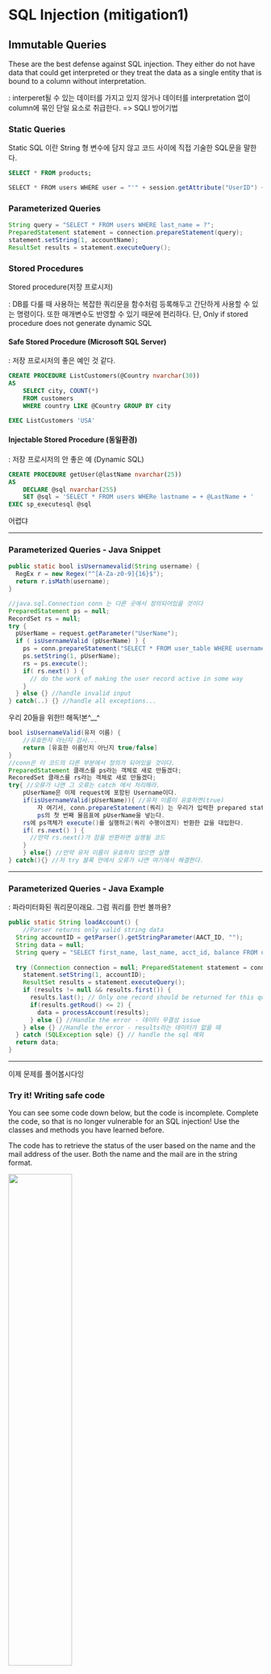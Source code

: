 # SQL Injection (mitigation1)

## Immutable Queries

These are the best defense against SQL injection. They either do not have data that could get interpreted or they treat the data as a single entity that is bound to a column without interpretation.

: interperet될 수 있는 데이터를 가지고 있지 않거나 데이터를 interpretation 없이 column에 묶인 단일 요소로 취급한다. => SQLI 방어기법

### Static Queries

Static SQL 이란 String 형 변수에 담지 않고 코드 사이에 직접 기술한 SQL문을 말한다.

```sql
SELECT * FROM products;
```

```java
SELECT * FROM users WHERE user = "'" + session.getAttribute("UserID") + "'";
```

### Parameterized Queries

```java
String query = "SELECT * FROM users WHERE last_name = ?";
PreparedStatement statement = connection.prepareStatement(query);
statement.setString(1, accountName);
ResultSet results = statement.executeQuery();
```

### Stored Procedures

Stored procedure(저장 프로시저)

: DB를 다룰 때 사용하는 복잡한 쿼리문을 함수처럼 등록해두고 간단하게 사용할 수 있는 명령이다. 또한 매개변수도 반영할 수 있기 때문에 편리하다. 단, Only if stored procedure does not generate dynamic SQL

#### Safe Stored Procedure (Microsoft SQL Server)

: 저장 프로시저의 좋은 예인 것 같다. 

```sql
CREATE PROCEDURE ListCustomers(@Country nvarchar(30))
AS
	SELECT city, COUNT(*)
	FROM customers
	WHERE country LIKE @Country GROUP BY city

EXEC ListCustomers 'USA'
```

#### Injectable Stored Procedure (동일환경)

: 저장 프로시저의 안 좋은 예 (Dynamic SQL)

```sql
CREATE PROCEDURE getUser(@lastName nvarchar(25))
AS
	DECLARE @sql nvarchar(255)
	SET @sql = 'SELECT * FROM users WHERe lastname = + @LastName + '
EXEC sp_executesql @sql
```

어렵댜

------

### Parameterized Queries - Java Snippet

```java
public static bool isUsernamevalid(String username) {
  RegEx r = new Regex("^[A-Za-z0-9]{16}$");
  return r.isMath(username);
}

//java.sql.Connection conn 는 다른 곳에서 정의되어있을 것이다
PreparedStatement ps = null;
RecordSet rs = null;
try {
  pUserName = request.getParameter("UserName");
  if ( isUsernameValid (pUserName) ) {
    ps = conn.prepareStatement("SELECT * FROM user_table WHERE username = ? ");
    ps.setString(1, pUserName);
    rs = ps.execute();
    if( rs.next() ) {
      // do the work of making the user record active in some way
    }
  } else {} //handle invalid input 
} catch(..) {} //handle all exceptions...
```

우리 20들을 위한!! 해독!본^__^

```java
bool isUsernameValid(유저 이름) {
	//유효한지 아닌지 검사...
	return [유효한 이름인지 아닌지 true/false]
}
//conn은 이 코드의 다른 부분에서 정의가 되어있을 것이다. 
PreparedStatement 클래스를 ps라는 객체로 새로 만들겠다;
RecoredSet 클래스를 rs라는 객체로 새로 만들겠다;
try{ //오류가 나면 그 오류는 catch 에서 처리해라.
	pUserName은 이제 request에 포함된 Username이다.
	if(isUsernameValid(pUserName)){ //유저 이름이 유효하면(true)
		자 여기서, conn.prepareStatement(쿼리) 는 우리가 입력한 prepared statement를 저 연결 안에서 사용할 수 있게 (prepare)한다. 그리고 완성된 preparedStatement 객체를 반환한다. 우리가 만들어놓은 ps라는 빈 preparedStatement 변수에 그 객체를 대입한다.
		ps의 첫 번째 물음표에 pUserName을 넣는다.
    rs에 ps객체가 execute()를 실행하고(쿼리 수행이겠지) 반환한 값을 대입한다.
    if( rs.next() ) {
      //만약 rs.next()가 참을 반환하면 실행될 코드
    }
	} else{} //만약 유저 이름이 유효하지 않으면 실행
} catch(){} //저 try 블록 안에서 오류가 나면 여기에서 해결한다.
```

------

### Parameterized Queries - Java Example

: 파라미터화된 쿼리문이래요. 그럼 쿼리를 한번 볼까용?

```java
public static String loadAccount() {
	//Parser returns only valid string data
  String accountID = getParser().getStringParameter(AACT_ID, "");
  String data = null;
  String query = "SELECT first_name, last_name, acct_id, balance FROM user_data WHERE acct_id = ?";
  
  try (Connection connection = null; PreparedStatement statement = connection.prepareStatement(query)) {
    statement.setString(1, accountID);
    ResultSet results = statement.executeQuery();
    if (results != null && results.first()) {
      results.last(); // Only one record should be returned for this query
      if(results.getRoud() <= 2) {
        data = processAccount(results);
      } else {} //Handle the error - 데이터 무결성 issue
    } else {} //Handle the error - results라는 데이터가 없을 때
  } catch (SQLException sqle) {} // handle the sql 예외
  return data;
}
```

------

이제 문제를 풀어봅시다잉

### Try it! Writing safe code

You can see some code down below, but the code is incomplete. Complete the code, so that is no longer vulnerable for an SQL injection! Use the classes and methods you have learned before.

The code has to retrieve the status of the user based on the name and the mail address of the user. Both the name and the mail are in the string format.

<img src="./img/sqliMiti1.png" width="50%">

사진을 보면 `conn`이라는 참조변수가 DriverManager 클래스의 (아마도) static 메서드가 반환하는 걸 받는 거 같다. Connection이니까 `getConnection()` 이지 않을까요 ㅎㅎ?

이렇게 넘어가면 좀 그러니까  문서를 찾아봤다... (귀찮아)

<img src="./img/sqliMiti2.png" width="50%">

역시 `DriverManager` 클래스에 정의된 static 메서드였다.^__^

아무튼, 그래서 첫번째 빈칸에는 `getConnection`을 써주면 된다.

다음 코드는 많이 봤던 거다. 위에서 봤던 대로 Connection 객체의 `prepareStatement` 메소드에 매개변수로는 우리가 만들고 싶은 prepared statement를 placeholder(?) 를 사용해서 만들어주면 된다.

그리고 메서드가 반환하는 preparedStatement 객체를 가리킬 참조변수는 아무렇게나 내가 원하는 변수명을 지으면 된다. (보통 `pstmt` 를 많이 쓴다고 한다. 근데 난 보이게 캡쳐하기 위해 ps라고 지었다) 

그리고 나서는 ps의 placeholder를 `setString()` 메서드로 채워주면 된다.

<img src="./img/sqliMiti3.png" width="50%">

첫번째 문제 끝!

------

### Try it! Writing safe code

Now it is time to write your own code! Your task is to use JDBC to connect to a database and requuest data from it.

**Reauirements**:

- connect to a database
- perform a query on the database which is immune to SQL injection attacks
- your query needs to contain at least one string parameter

이 문제 좀 이상하다. 파라미터를 하드코딩해야된다.

<img src="./img/sqliMiti4.png" width="50%">

처음에는 pstmt를 setString()할 때 변수이름을 뭘로 해야되나 고민했는데 그냥 내맘대로니까 내맘대로 변수 설정도 해보고 request.getParameter()도 써봤는데 안됐다.

<img src="./img/sqliMiti5.png" width="50%">

근데 하드코딩 방식으로 그냥 문자열을 넣어줬더니 맞았다.. 읭

------

